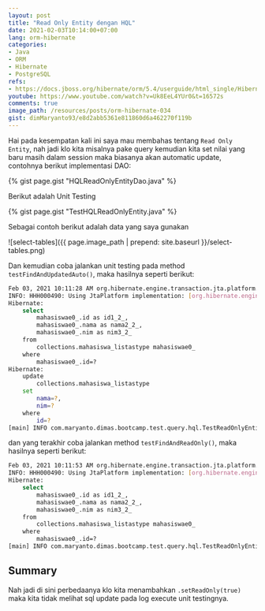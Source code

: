 ```yaml
---
layout: post
title: "Read Only Entity dengan HQL"
date: 2021-02-03T10:14:00+07:00
lang: orm-hibernate
categories:
- Java
- ORM
- Hibernate
- PostgreSQL
refs: 
- https://docs.jboss.org/hibernate/orm/5.4/userguide/html_single/Hibernate_User_Guide.html#hql-read-only-entities
youtube: https://www.youtube.com/watch?v=Uk8EeL4YUr0&t=16572s
comments: true
image_path: /resources/posts/orm-hibernate-034
gist: dimMaryanto93/e8d2abb5361e811860d6a462270f119b
---
```


Hai pada kesempatan kali ini saya mau membahas tentang `Read Only Entity`, nah jadi klo kita misalnya pake query kemudian kita set nilai yang baru masih dalam session maka biasanya akan automatic update, contohnya berikut implementasi DAO:

{% gist page.gist "HQLReadOnlyEntityDao.java" %}

Berikut adalah Unit Testing

{% gist page.gist "TestHQLReadOnlyEntity.java" %}

Sebagai contoh berikut adalah data yang saya gunakan 

![select-tables]({{ page.image_path | prepend: site.baseurl }}/select-tables.png)

Dan kemudian coba jalankan unit testing pada method `testFindAndUpdatedAuto()`, maka hasilnya seperti berikut:

```bash
Feb 03, 2021 10:11:28 AM org.hibernate.engine.transaction.jta.platform.internal.JtaPlatformInitiator initiateService
INFO: HHH000490: Using JtaPlatform implementation: [org.hibernate.engine.transaction.jta.platform.internal.NoJtaPlatform]
Hibernate: 
    select
        mahasiswae0_.id as id1_2_,
        mahasiswae0_.nama as nama2_2_,
        mahasiswae0_.nim as nim3_2_ 
    from
        collections.mahasiswa_listastype mahasiswae0_ 
    where
        mahasiswae0_.id=?
Hibernate: 
    update
        collections.mahasiswa_listastype 
    set
        nama=?,
        nim=? 
    where
        id=?
[main] INFO com.maryanto.dimas.bootcamp.test.query.hql.TestReadOnlyEntity - destroy hibernate session!
```

dan yang terakhir coba jalankan method `testFindAndReadOnly()`, maka hasilnya seperti berikut:

```bash
Feb 03, 2021 10:11:53 AM org.hibernate.engine.transaction.jta.platform.internal.JtaPlatformInitiator initiateService
INFO: HHH000490: Using JtaPlatform implementation: [org.hibernate.engine.transaction.jta.platform.internal.NoJtaPlatform]
Hibernate: 
    select
        mahasiswae0_.id as id1_2_,
        mahasiswae0_.nama as nama2_2_,
        mahasiswae0_.nim as nim3_2_ 
    from
        collections.mahasiswa_listastype mahasiswae0_ 
    where
        mahasiswae0_.id=?
[main] INFO com.maryanto.dimas.bootcamp.test.query.hql.TestReadOnlyEntity - destroy hibernate session!
```

## Summary

Nah jadi di sini perbedaanya klo kita menambahkan `.setReadOnly(true)` maka kita tidak melihat sql update pada log execute unit testingnya.
